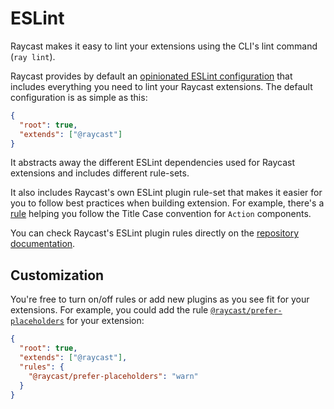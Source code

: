 # ESLint

Raycast makes it easy to lint your extensions using the CLI's lint command (`ray lint`).

Raycast provides by default an [opinionated ESLint configuration](https://github.com/raycast/eslint-config/blob/main/index.js) that includes everything you need to lint your Raycast extensions. The default configuration is as simple as this:

```json
{
  "root": true,
  "extends": ["@raycast"]
}
```

It abstracts away the different ESLint dependencies used for Raycast extensions and includes different rule-sets.

It also includes Raycast's own ESLint plugin rule-set that makes it easier for you to follow best practices when building extension. For example, there's a [rule](https://github.com/raycast/eslint-plugin/blob/main/docs/rules/prefer-title-case.md) helping you follow the Title Case convention for `Action` components.

You can check Raycast's ESLint plugin rules directly on the [repository documentation](https://github.com/raycast/eslint-plugin#rules).

## Customization

You're free to turn on/off rules or add new plugins as you see fit for your extensions. For example, you could add the rule [`@raycast/prefer-placeholders`](https://github.com/raycast/eslint-plugin/blob/main/docs/rules/prefer-placeholders.md) for your extension:

```json
{
  "root": true,
  "extends": ["@raycast"],
  "rules": {
    "@raycast/prefer-placeholders": "warn"
  }
}
```

